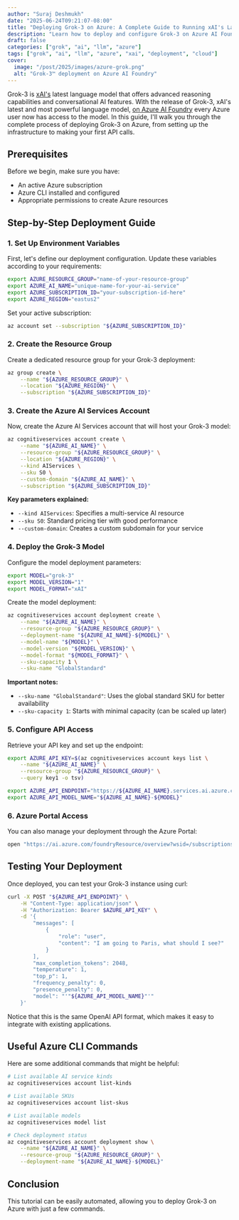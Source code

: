 ```yaml
---
author: "Suraj Deshmukh"
date: "2025-06-24T09:21:07-08:00"
title: "Deploying Grok-3 on Azure: A Complete Guide to Running xAI's Latest Model"
description: "Learn how to deploy and configure Grok-3 on Azure AI Foundry with this step-by-step guide. Set up your own instance of xAI's powerful language model in the cloud."
draft: false
categories: ["grok", "ai", "llm", "azure"]
tags: ["grok", "ai", "llm", "azure", "xai", "deployment", "cloud"]
cover:
  image: "/post/2025/images/azure-grok.png"
  alt: "Grok-3™️ deployment on Azure AI Foundry"
---
```


Grok-3 is [xAI's](https://x.ai/grok) latest language model that offers advanced reasoning capabilities and conversational AI features. With the release of Grok-3, xAI's latest and most powerful language model, [on Azure AI Foundry](https://devblogs.microsoft.com/foundry/announcing-grok-3-and-grok-3-mini-on-azure-ai-foundry/) every Azure user now has access to the model. In this guide, I'll walk you through the complete process of deploying Grok-3 on Azure, from setting up the infrastructure to making your first API calls.

## Prerequisites

Before we begin, make sure you have:

- An active Azure subscription
- Azure CLI installed and configured
- Appropriate permissions to create Azure resources

## Step-by-Step Deployment Guide

### 1. Set Up Environment Variables

First, let's define our deployment configuration. Update these variables according to your requirements:

```bash
export AZURE_RESOURCE_GROUP="name-of-your-resource-group"
export AZURE_AI_NAME="unique-name-for-your-ai-service"
export AZURE_SUBSCRIPTION_ID="your-subscription-id-here"
export AZURE_REGION="eastus2"
```

Set your active subscription:

```bash
az account set --subscription "${AZURE_SUBSCRIPTION_ID}"
```

### 2. Create the Resource Group

Create a dedicated resource group for your Grok-3 deployment:

```bash
az group create \
    --name "${AZURE_RESOURCE_GROUP}" \
    --location "${AZURE_REGION}" \
    --subscription "${AZURE_SUBSCRIPTION_ID}"
```

### 3. Create the Azure AI Services Account

Now, create the Azure AI Services account that will host your Grok-3 model:

```bash
az cognitiveservices account create \
    --name "${AZURE_AI_NAME}" \
    --resource-group "${AZURE_RESOURCE_GROUP}" \
    --location "${AZURE_REGION}" \
    --kind AIServices \
    --sku S0 \
    --custom-domain "${AZURE_AI_NAME}" \
    --subscription "${AZURE_SUBSCRIPTION_ID}"
```

**Key parameters explained:**

- `--kind AIServices`: Specifies a multi-service AI resource
- `--sku S0`: Standard pricing tier with good performance
- `--custom-domain`: Creates a custom subdomain for your service

### 4. Deploy the Grok-3 Model

Configure the model deployment parameters:

```bash
export MODEL="grok-3"
export MODEL_VERSION="1"
export MODEL_FORMAT="xAI"
```

Create the model deployment:

```bash
az cognitiveservices account deployment create \
    --name "${AZURE_AI_NAME}" \
    --resource-group "${AZURE_RESOURCE_GROUP}" \
    --deployment-name "${AZURE_AI_NAME}-${MODEL}" \
    --model-name "${MODEL}" \
    --model-version "${MODEL_VERSION}" \
    --model-format "${MODEL_FORMAT}" \
    --sku-capacity 1 \
    --sku-name "GlobalStandard"
```

**Important notes:**

- `--sku-name "GlobalStandard"`: Uses the global standard SKU for better availability
- `--sku-capacity 1`: Starts with minimal capacity (can be scaled up later)

### 5. Configure API Access

Retrieve your API key and set up the endpoint:

```bash
export AZURE_API_KEY=$(az cognitiveservices account keys list \
    --name "${AZURE_AI_NAME}" \
    --resource-group "${AZURE_RESOURCE_GROUP}" \
    --query key1 -o tsv)

export AZURE_API_ENDPOINT="https://${AZURE_AI_NAME}.services.ai.azure.com/models/chat/completions?api-version=2024-05-01-preview"
export AZURE_API_MODEL_NAME="${AZURE_AI_NAME}-${MODEL}"
```

### 6. Azure Portal Access

You can also manage your deployment through the Azure Portal:

```bash
open "https://ai.azure.com/foundryResource/overview?wsid=/subscriptions/${AZURE_SUBSCRIPTION_ID}/resourceGroups/${AZURE_RESOURCE_GROUP}/providers/Microsoft.CognitiveServices/accounts/${AZURE_AI_NAME}"
```

## Testing Your Deployment

Once deployed, you can test your Grok-3 instance using curl:

```bash
curl -X POST "${AZURE_API_ENDPOINT}" \
    -H "Content-Type: application/json" \
    -H "Authorization: Bearer $AZURE_API_KEY" \
    -d '{
        "messages": [
            {
                "role": "user",
                "content": "I am going to Paris, what should I see?"
            }
        ],
        "max_completion_tokens": 2048,
        "temperature": 1,
        "top_p": 1,
        "frequency_penalty": 0,
        "presence_penalty": 0,
        "model": "'"${AZURE_API_MODEL_NAME}"'"
    }'
```

Notice that this is the same OpenAI API format, which makes it easy to integrate with existing applications.

## Useful Azure CLI Commands

Here are some additional commands that might be helpful:

```bash
# List available AI service kinds
az cognitiveservices account list-kinds

# List available SKUs
az cognitiveservices account list-skus

# List available models
az cognitiveservices model list

# Check deployment status
az cognitiveservices account deployment show \
    --name "${AZURE_AI_NAME}" \
    --resource-group "${AZURE_RESOURCE_GROUP}" \
    --deployment-name "${AZURE_AI_NAME}-${MODEL}"
```

## Conclusion

This tutorial can be easily automated, allowing you to deploy Grok-3 on Azure with just a few commands.
